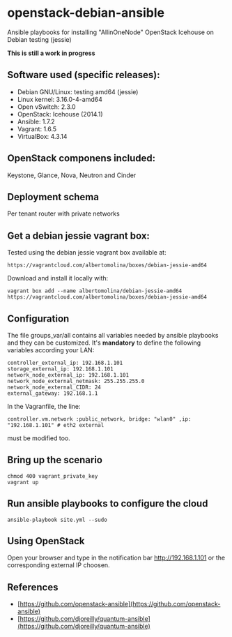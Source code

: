 openstack-debian-ansible
========================

Ansible playbooks for installing "AllinOneNode" OpenStack Icehouse on Debian testing (jessie)

**This is still a work in progress**

## Software used (specific releases):

- Debian GNU/Linux: testing amd64 (jessie)
- Linux kernel: 3.16.0-4-amd64
- Open vSwitch: 2.3.0
- OpenStack: Icehouse (2014.1)
- Ansible: 1.7.2
- Vagrant: 1.6.5
- VirtualBox: 4.3.14

## OpenStack componens included:

Keystone, Glance, Nova, Neutron and Cinder

## Deployment schema

Per tenant router with private networks

## Get a debian jessie vagrant box:

Tested using the debian jessie vagrant box available at:

    https://vagrantcloud.com/albertomolina/boxes/debian-jessie-amd64

Download and install it locally with:

    vagrant box add --name albertomolina/debian-jessie-amd64 https://vagrantcloud.com/albertomolina/boxes/debian-jessie-amd64

## Configuration

The file groups_var/all contains all variables needed by ansible playbooks and they can be customized. It's **mandatory** to define the following variables according your LAN:

    controller_external_ip: 192.168.1.101
	storage_external_ip: 192.168.1.101
	network_node_external_ip: 192.168.1.101
	network_node_external_netmask: 255.255.255.0
	network_node_external_CIDR: 24
	external_gateway: 192.168.1.1

In the Vagranfile, the line:

    controller.vm.network :public_network, bridge: "wlan0" ,ip: "192.168.1.101" # eth2 external

must be modified too.

## Bring up the scenario

    chmod 400 vagrant_private_key
	vagrant up

## Run ansible playbooks to configure the cloud

    ansible-playbook site.yml --sudo

## Using OpenStack

Open your browser and type in the notification bar http://192.168.1.101 or the corresponding external IP choosen.

## References

- [https://github.com/openstack-ansible](https://github.com/openstack-ansible)
- [https://github.com/djoreilly/quantum-ansible](https://github.com/djoreilly/quantum-ansible)
